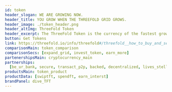```yaml
---
id: token
header_slogan: WE ARE GROWING NOW.
header_title: YOU GROW WHEN THE THREEFOLD GRID GROWS.
header_image: ./token_header.png
header_altImg: ThreeFold Token
header_excerpt: The ThreeFold Token is the currency of the fastest growing P2P internet network on the planet. The perfect time to get involved in our growth is now.
button: Get Tokens
link: https://threefold.io/info/threefold#/threefold__how_to_buy_and_sell
comparisonMain: token_comparison
comparisonSecs: [expand_grid, invest_token, earn_more]
partenershipsMain: cryptocurrency_main
partnerships:
  [be_ur_bank, secure, transact_p2p, backed, decentralized, lives_stellar]
productsMain: token_product
productData: [swiptft, spendft, earn_interst]
brandPanel: dive_TFT
---
```


